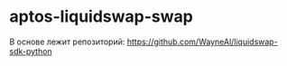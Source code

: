 # aptos-liquidswap-swap
В основе лежит репозиторий: https://github.com/WayneAl/liquidswap-sdk-python
